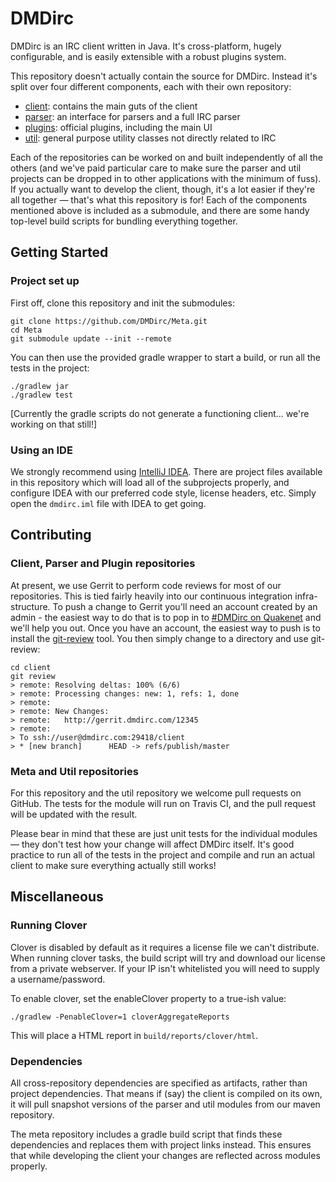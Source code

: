 DMDirc
================================================================================

DMDirc is an IRC client written in Java. It's cross-platform, hugely
configurable, and is easily extensible with a robust plugins system.

This repository doesn't actually contain the source for DMDirc. Instead it's
split over four different components, each with their own repository:

* [client](https://github.com/DMDirc/client):
  contains the main guts of the client
* [parser](https://github.com/DMDirc/parser):
  an interface for parsers and a full IRC parser
* [plugins](https://github.com/DMDirc/plugins):
  official plugins, including the main UI
* [util](https://github.com/DMDirc/util):
  general purpose utility classes not directly related to IRC

Each of the repositories can be worked on and built independently of all the
others (and we've paid particular care to make sure the parser and util projects
can be dropped in to other applications with the minimum of fuss).  If you
actually want to develop the client, though, it's a lot easier if they're all
together — that's what this repository is for! Each of the components mentioned
above is included as a submodule, and there are some handy top-level build
scripts for bundling everything together.

Getting Started
--------------------------------------------------------------------------------

### Project set up

First off, clone this repository and init the submodules:

    git clone https://github.com/DMDirc/Meta.git
    cd Meta
    git submodule update --init --remote

You can then use the provided gradle wrapper to start a build, or run all the
tests in the project:

    ./gradlew jar
    ./gradlew test

[Currently the gradle scripts do not generate a functioning client... we're
 working on that still!]

### Using an IDE

We strongly recommend using [IntelliJ IDEA](http://www.jetbrains.com/idea/).
There are project files available in this repository which will load all of the
subprojects properly, and configure IDEA with our preferred code style,
license headers, etc. Simply open the `dmdirc.iml` file with IDEA to get going.

Contributing
--------------------------------------------------------------------------------

### Client, Parser and Plugin repositories

At present, we use Gerrit to perform code reviews for most of our repositories.
This is tied fairly heavily into our continuous integration infra-structure.
To push a change to Gerrit you'll need an account created by an admin - the
easiest way to do that is to pop in to
[#DMDirc on Quakenet](irc://quakenet.org/DMDirc) and we'll help you out. Once
you have an account, the easiest way to push is to install the
[git-review](https://github.com/openstack-infra/git-review) tool. You then
simply change to a directory and use git-review:

    cd client
    git review
    > remote: Resolving deltas: 100% (6/6)
    > remote: Processing changes: new: 1, refs: 1, done
    > remote:
    > remote: New Changes:
    > remote:   http://gerrit.dmdirc.com/12345
    > remote:
    > To ssh://user@dmdirc.com:29418/client
    > * [new branch]      HEAD -> refs/publish/master

### Meta and Util repositories

For this repository and the util repository we welcome pull requests on GitHub.
The tests for the module will run on Travis CI, and the pull request will be
updated with the result.

Please bear in mind that these are just unit tests for the individual modules —
they don't test how your change will affect DMDirc itself. It's good practice
to run all of the tests in the project and compile and run an actual client to
make sure everything actually still works!

Miscellaneous
--------------------------------------------------------------------------------

### Running Clover

Clover is disabled by default as it requires a license file we can't distribute.
When running clover tasks, the build script will try and download our license
from a private webserver. If your IP isn't whitelisted you will need to supply
a username/password.

To enable clover, set the enableClover property to a true-ish value:

    ./gradlew -PenableClover=1 cloverAggregateReports

This will place a HTML report in `build/reports/clover/html`.

### Dependencies

All cross-repository dependencies are specified as artifacts, rather than
project dependencies. That means if (say) the client is compiled on its own,
it will pull snapshot versions of the parser and util modules from our maven
repository.

The meta repository includes a gradle build script that finds these dependencies
and replaces them with project links instead. This ensures that while developing
the client your changes are reflected across modules properly.